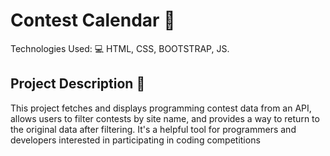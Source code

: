 # Contest Calendar 📅

Technologies Used: 💻 HTML, CSS, BOOTSTRAP, JS.


## Project Description 📃

This project fetches and displays programming contest data from an API, allows users to filter contests by site name, and provides a way to return to the original data after filtering. It's a helpful tool for programmers and developers interested in participating in coding competitions

